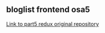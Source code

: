 ## bloglist frontend osa5

[Link to part5 redux original repository](https://github.com/stadibo/fullstack_osa5_redux)
